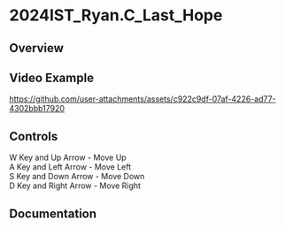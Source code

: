 # 2024IST_Ryan.C_Last_Hope

## Overview



## Video Example

https://github.com/user-attachments/assets/c922c9df-07af-4226-ad77-4302bbb17920

## Controls

W Key and Up Arrow - Move Up<br/>A Key and Left Arrow - Move Left<br/>S Key and Down Arrow - Move Down<br/>D Key and Right Arrow - Move Right

## Documentation
